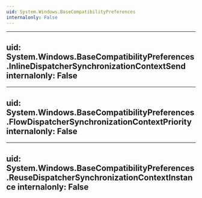 ```yaml
---
uid: System.Windows.BaseCompatibilityPreferences
internalonly: False
---
```


---
uid: System.Windows.BaseCompatibilityPreferences.InlineDispatcherSynchronizationContextSend
internalonly: False
---

---
uid: System.Windows.BaseCompatibilityPreferences.FlowDispatcherSynchronizationContextPriority
internalonly: False
---

---
uid: System.Windows.BaseCompatibilityPreferences.ReuseDispatcherSynchronizationContextInstance
internalonly: False
---
